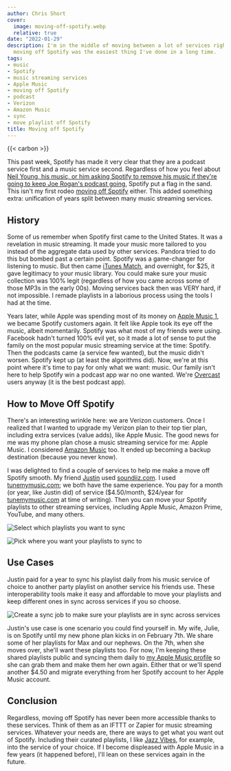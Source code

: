 ```yaml
---
author: Chris Short
cover:
  image: moving-off-spotify.webp
  relative: true
date: "2022-01-29"
description: I'm in the middle of moving between a lot of services right now but,
  moving off Spotify was the easiest thing I've done in a long time.
tags:
- music
- Spotify
- music streaming services
- Apple Music
- moving off Spotify
- podcast
- Verizon
- Amazon Music
- sync
- move playlist off Spotify
title: Moving off Spotify
---
```


{{< carbon >}}

This past week, Spotify has made it very clear that they are a podcast service first and a music service second. Regardless of how you feel about [Neil Young, his music, or him asking Spotify to remove his music if they're going to keep Joe Rogan's podcast going](https://www.nytimes.com/2022/01/26/arts/music/spotify-neil-young-joe-rogan.html), Spotify put a flag in the sand. This isn't my first rodeo [moving off Spotify](https://chrisshort.net/why-i-dumped-spotify-premium/) either. This added something extra: unification of years split between many music streaming services.

## History

Some of us remember when Spotify first came to the United States. It was a revelation in music streaming. It made your music more tailored to you instead of the aggregate data used by other services. Pandora tried to do this but bombed past a certain point. Spotify was a game-changer for listening to music. But then came [iTunes Match](https://support.apple.com/en-us/HT204146), and overnight, for $25, it gave legitimacy to your music library. You could make sure your music collection was 100% legit (regardless of how you came across some of those MP3s in the early 00s). Moving services back then was VERY hard, if not impossible. I remade playlists in a laborious process using the tools I had at the time.

Years later, while Apple was spending most of its money on [Apple Music 1](https://en.wikipedia.org/wiki/Apple_Music_1), we became Spotify customers again. It felt like Apple took its eye off the music, albeit momentarily. Spotify was what most of my friends were using. Facebook hadn't turned 100% evil yet, so it made a lot of sense to put the family on the most popular music streaming service at the time: Spotify. Then the podcasts came (a service few wanted), but the music didn't worsen. Spotify kept up (at least the algorithms did). Now, we're at this point where it's time to pay for only what we want: music. Our family isn't here to help Spotify win a podcast app war no one wanted. We're [Overcast](https://overcast.fm/) users anyway (it is the best podcast app).

## How to Move Off Spotify

There's an interesting wrinkle here: we are Verizon customers. Once I realized that I wanted to upgrade my Verizon plan to their top tier plan, including extra services (value adds), like Apple Music. The good news for me was my phone plan chose a music streaming service for me: Apple Music. I considered [Amazon Music](https://music.amazon.com/) too. It ended up becoming a backup destination (because you never know).

I was delighted to find a couple of services to help me make a move off Spotify smooth. My friend [Justin](https://twitter.com/Evolatic) used [soundiiz.com](https://soundiiz.com/). I used [tunemymusic.com](https://www.tunemymusic.com/); we both have the same experience. You pay for a month (or year, like Justin did) of service ($4.50/month, $24/year for [tunemymusic.com](https://www.tunemymusic.com/) at time of writing). Then you can move your Spotify playlists to other streaming services, including Apple Music, Amazon Prime, YouTube, and many others.

![Select which playlists you want to sync](https://shortcdn.com/chrisshort/select-playlists.webp)

![Pick where you want your playlists to sync to](https://shortcdn.com/chrisshort/select-destination.webp)

## Use Cases

Justin paid for a year to sync his playlist daily from his music service of choice to another party playlist on another service his friends use. These interoperability tools make it easy and affordable to move your playlists and keep different ones in sync across services if you so choose.

![Create a sync job to make sure your playlists are in sync across services](https://shortcdn.com/chrisshort/create-sync.webp)

Justin's use case is one scenario you could find yourself in. My wife, Julie, is on Spotify until my new phone plan kicks in on February 7th. We share some of her playlists for Max and our nephews. On the 7th, when she moves over, she'll want these playlists too. For now, I'm keeping these shared playlists public and syncing them daily to [my Apple Music profile](https://music.apple.com/profile/TheChrisShort) so she can grab them and make them her own again. Either that or we'll spend another $4.50 and migrate everything from her Spotify account to her Apple Music account.

## Conclusion

Regardless, moving off Spotify has never been more accessible thanks to these services. Think of them as an IFTTT or Zapier for music streaming services. Whatever your needs are, there are ways to get what you want out of Spotify. Including their curated playlists, I like [Jazz Vibes](https://music.apple.com/us/playlist/jazz-vibes/pl.u-PDb42NBTo6mLr2), for example, into the service of your choice. If I become displeased with Apple Music in a few years (it happened before), I'll lean on these services again in the future.

